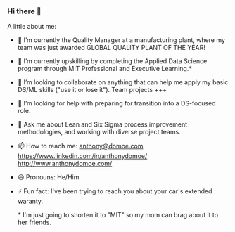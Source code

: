 ### Hi there 👋

A little about me:

- 🔭 I’m currently the Quality Manager at a manufacturing plant, where my team was just awarded GLOBAL QUALITY PLANT OF THE YEAR!
- 🌱 I’m currently upskilling by completing the Applied Data Science program through MIT Professional and Executive Learning.*
- 👯 I’m looking to collaborate on anything that can help me apply my basic DS/ML skills ("use it or lose it"). Team projects +++
- 🤔 I’m looking for help with preparing for transition into a DS-focused role.  
- 💬 Ask me about Lean and Six Sigma process improvement methodologies, and working with diverse project teams.
- 📫 How to reach me: anthony@domoe.com https://www.linkedin.com/in/anthonydomoe/ http://www.anthonydomoe.com/
- 😄 Pronouns: He/Him
- ⚡ Fun fact: I've been trying to reach you about your car's extended waranty.

  \* I'm just going to shorten it to "MIT" so my mom can brag about it to her friends.
